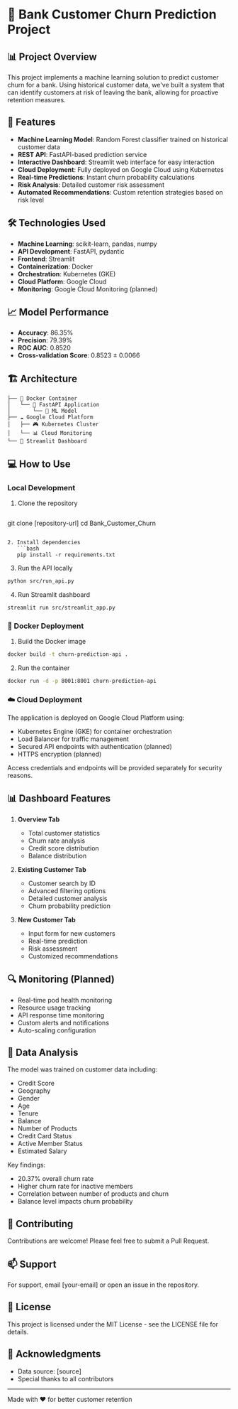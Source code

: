 # 🎯 Bank Customer Churn Prediction Project

## 📊 Project Overview
This project implements a machine learning solution to predict customer churn for a bank. Using historical customer data, we've built a system that can identify customers at risk of leaving the bank, allowing for proactive retention measures.

## 🚀 Features
- **Machine Learning Model**: Random Forest classifier trained on historical customer data
- **REST API**: FastAPI-based prediction service
- **Interactive Dashboard**: Streamlit web interface for easy interaction
- **Cloud Deployment**: Fully deployed on Google Cloud using Kubernetes
- **Real-time Predictions**: Instant churn probability calculations
- **Risk Analysis**: Detailed customer risk assessment
- **Automated Recommendations**: Custom retention strategies based on risk level

## 🛠️ Technologies Used
- **Machine Learning**: scikit-learn, pandas, numpy
- **API Development**: FastAPI, pydantic
- **Frontend**: Streamlit
- **Containerization**: Docker
- **Orchestration**: Kubernetes (GKE)
- **Cloud Platform**: Google Cloud
- **Monitoring**: Google Cloud Monitoring (planned)

## 📈 Model Performance
- **Accuracy**: 86.35%
- **Precision**: 79.39%
- **ROC AUC**: 0.8520
- **Cross-validation Score**: 0.8523 ± 0.0066

## 🏗️ Architecture
```
├── 🐳 Docker Container
│   └── 🚀 FastAPI Application
│       └── 🤖 ML Model
├── ☁️ Google Cloud Platform
│   ├── 🎮 Kubernetes Cluster
│   └── 📊 Cloud Monitoring
└── 📱 Streamlit Dashboard
```

## 💻 How to Use

### Local Development
1. Clone the repository
   ```bash
git clone [repository-url]
cd Bank_Customer_Churn
```

2. Install dependencies
   ```bash
   pip install -r requirements.txt
   ```

3. Run the API locally
```bash
python src/run_api.py
```

4. Run Streamlit dashboard
```bash
streamlit run src/streamlit_app.py
```

### 🐳 Docker Deployment
1. Build the Docker image
```bash
docker build -t churn-prediction-api .
```

2. Run the container
```bash
docker run -d -p 8001:8001 churn-prediction-api
```

### ☁️ Cloud Deployment
The application is deployed on Google Cloud Platform using:
- Kubernetes Engine (GKE) for container orchestration
- Load Balancer for traffic management
- Secured API endpoints with authentication (planned)
- HTTPS encryption (planned)

Access credentials and endpoints will be provided separately for security reasons.

## 📊 Dashboard Features
1. **Overview Tab**
   - Total customer statistics
   - Churn rate analysis
   - Credit score distribution
   - Balance distribution

2. **Existing Customer Tab**
   - Customer search by ID
   - Advanced filtering options
   - Detailed customer analysis
   - Churn probability prediction

3. **New Customer Tab**
   - Input form for new customers
   - Real-time prediction
   - Risk assessment
   - Customized recommendations

## 🔍 Monitoring (Planned)
- Real-time pod health monitoring
- Resource usage tracking
- API response time monitoring
- Custom alerts and notifications
- Auto-scaling configuration

## 📝 Data Analysis
The model was trained on customer data including:
- Credit Score
- Geography
- Gender
- Age
- Tenure
- Balance
- Number of Products
- Credit Card Status
- Active Member Status
- Estimated Salary

Key findings:
- 20.37% overall churn rate
- Higher churn rate for inactive members
- Correlation between number of products and churn
- Balance level impacts churn probability

## 🤝 Contributing
Contributions are welcome! Please feel free to submit a Pull Request.

## 📫 Support
For support, email [your-email] or open an issue in the repository.

## 📄 License
This project is licensed under the MIT License - see the LICENSE file for details.

## 🙏 Acknowledgments
- Data source: [source]
- Special thanks to all contributors

---
Made with ❤️ for better customer retention